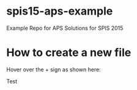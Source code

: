 # spis15-aps-example
Example Repo for APS Solutions for SPIS 2015

# How to create a new file

Hover over the + sign as shown here:


Test
